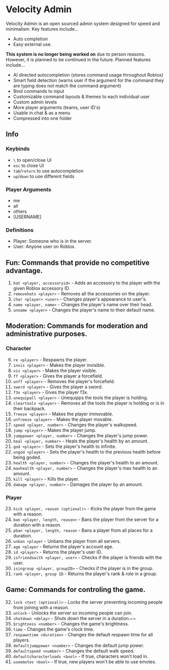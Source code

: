 # Velocity Admin

Velocity Admin is an open sourced admin system designed for speed and minimalism. Key features include... 
- Auto completion 
- Easy external use. 
  
**This system is no longer being worked on** due to person reasons. However, it is planned to be continued in the future. Planned features include... 
- AI directed autocompletion (stores command usage throughout Roblox)
- Smart field detection (warns user if the argument for the command they are typing does not match the command argument)
- Bind commands to input
- Customizable command layouts & themes to each individual user
- Custom admin levels
- More player arguments (teams, user ID's)
- Usable in chat & as a menu
- Compressed into one folder

## Info

### Keybinds
- `\` to open/close UI
- `esc` to close UI
- `tab`/`return` to use autocompletion
- `up`/`down` to use different fields

### Player Arguments
- me
- all
- others
- [USERNAME]

### Definitions
- Player: Someone who is in the server.
- User: Anyone user on Roblox.

## Fun: Commands that provide no competitive advantage.

1. `hat <player, accessoryid>` - Adds an accessory to the player with the given Roblox accessory ID.
2. `removehats <player>` - Removes all the accessories on the player.
3. `char <player> <user>` - Changes player's appearance to user's.
4. `name <player, name>` - Changes the player's name over their head.
5. `unname <player>` - Changes the player's name to their default name.

## Moderation: Commands for moderation and administrative purposes.

### Character

6. `re <player>` - Respawns the player.
7. `invis <player>` - Makes the player invisible.
8. `vis <player>` - Makes the player visible.
9. `ff <player>` - Gives the player a forcefield.
10. `unff <player>` - Removes the player's forcefield.
11. `sword <player>` - Gives the player a sword.
12. `f3x <player>` - Gives the player f3x.
13. `unequipall <player>` - Unequipps the tools the player is holding.
14. `cleartools <player>` - Removes all the tools the player is holding or is in their backpack.
15. `freeze <player>` - Makes the player immovable.
16. `unfreeze <player>` - Makes the player movable.
17. `speed <player, number>` - Changes the player's walkspeed.
18. `jump <player>` - Makes the player jump.
19. `jumppower <player, number>` - Changes the player's jump power.
20. `heal <player, number>` - Heals the player's health by an amount.
21. `god <player>` - Sets the player's health to infinite.
22. `ungod <player>` - Sets the player's health to the previous health before being goded.
23. `health <player, number>` - Changes the player's health to an amount.
24. `maxhealth <player, number>` - Changes the player's max health to an amount.
25. `kill <player>` - Kills the player.
26. `damage <player, number>` - Damages the player by an amount.

### Player

23. `kick <player, reason (optional)>` - Kicks the player from the game with a reason.
24. `ban <player, length, reason>` - Bans the player from the server for a duration with a reason.
25. `pban <player, length, reason` - Bans a player from all places for a duration.
26. `unban <player` - Unbans the player from all servers.
27. `age <player` - Returns the player's account age.
28. `id <player>` - Returns the player's user ID.
29. `isfriendswith <player, user>` - Checks if the player is friends with the user.
30. `isingroup <player, groupID>` - Checks if the player is in the group.
31. `rank <player, group ID` - Returns the player's rank & role in a group.

## Game: Commands for controling the game.

32. `lock <text (optional)>` - Locks the server preventing incoming people from joining with a reason.
33. `unlock` - Unlocks the server so incoming people can join.
34. `shutdown <delay>` - Shuts down the server in a duration.~~
35. `brightness <number>` - Changes the game's brightness.
36. `time` - Changes the game's clock time.
37. `respawntime <duration>` - Changes the default respawn time for all players.
38. `defaultjumppower <number>` - Changes the default jump power.
39. `defaultspeed <number>` - Changes the default walk speed.
40. `defaultcharacterloads <bool>` - If true, characters won't load in.
41. `useemotes <bool>` - If true, new players won't be able to use emotes.